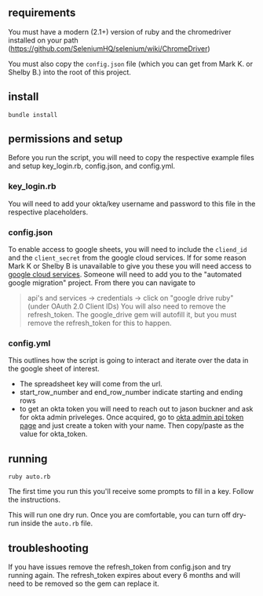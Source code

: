 ## requirements

You must have a modern (2.1+) version of ruby and the chromedriver installed on your path (https://github.com/SeleniumHQ/selenium/wiki/ChromeDriver)

You must also copy the `config.json` file (which you can get from Mark K. or Shelby B.) into the root of this project.

## install

`bundle install`

## permissions and setup

Before you run the script, you will need to copy the respective example files and setup key_login.rb, config.json, and config.yml.

### key_login.rb

You will need to add your okta/key username and password to this file in the respective placeholders.

### config.json

To enable access to google sheets, you will need to include the `cliend_id` and the `client_secret` from the google cloud services. If for some reason Mark K or Shelby B is unavailable to give you these you will need access to [google cloud services](https://console.cloud.google.com/). Someone will need to add you to the "automated google migration" project. From there you can navigate to
> api's and services -> credentials -> click on "google drive ruby" (under OAuth 2.0 Client IDs)
You will also need to remove the refresh_token. The google_drive gem will autofill it, but you must remove the refresh_token for this to happen.

### config.yml

This outlines how the script is going to interact and iterate over the data in the google sheet of interest. 
- The spreadsheet key will come from the url.
- start_row_number and end_row_number indicate starting and ending rows
- to get an okta token you will need to reach out to jason buckner and ask for okta admin priveleges. Once acquired, go to [okta admin api token page](https://signon-admin.okta.com/admin/access/api/tokens) and just create a token with your name. Then copy/paste as the value for okta_token.

## running

`ruby auto.rb`

The first time you run this you'll receive some prompts to fill in a key. Follow the instructions.

This will run one dry run. Once you are comfortable, you can turn off dry-run inside the `auto.rb` file.

## troubleshooting

If you have issues remove the refresh_token from config.json and try running again. The refresh_token expires about every 6 months and will need to be removed so the gem can replace it.
